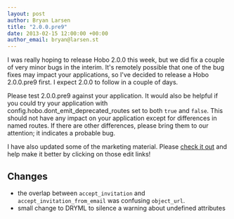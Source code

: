 ```yaml
--- 
layout: post
author: Bryan Larsen
title: "2.0.0.pre9"
date: 2013-02-15 12:00:00 +00:00
author_email: bryan@larsen.st
---
```

I was really hoping to release Hobo 2.0.0 this week, but we did fix a couple of very minor bugs in the interim.  It's remotely possible that one of the bug fixes may impact your applications, so I've decided to release a Hobo 2.0.0.pre9 first.  I expect 2.0.0 to follow in a couple of days.

Please test 2.0.0.pre9 against your application.  It would also be helpful if you could try your application with config.hobo.dont_emit_deprecated_routes set to both `true` and `false`.  This should not have any impact on your application except for differences in named routes.  If there are other differences, please bring them to our attention; it indicates a probable bug.

I have also updated some of the marketing material.  Please [check it out](/manual/why) and help make it better by clicking on those edit links!

## Changes

- the overlap between `accept_invitation` and `accept_invitation_from_email` was confusing `object_url`.
- small change to DRYML to silence a warning about undefined attributes
